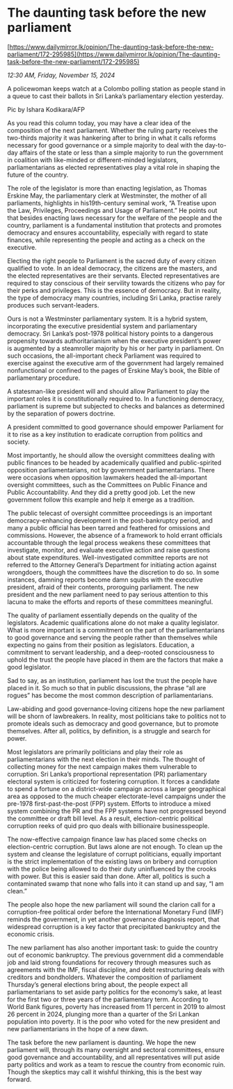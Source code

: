 # The daunting task before the new parliament

[https://www.dailymirror.lk/opinion/The-daunting-task-before-the-new-parliament/172-295985](https://www.dailymirror.lk/opinion/The-daunting-task-before-the-new-parliament/172-295985)

*12:30 AM, Friday, November 15, 2024*

A policewoman keeps watch at a Colombo polling station as people stand in a queue to cast their ballots in Sri Lanka’s parliamentary election yesterday.

Pic by Ishara Kodikara/AFP

As you read this column today, you may have a clear idea of the composition of the next parliament. Whether the ruling party receives the two-thirds majority it was hankering after to bring in what it calls reforms necessary for good governance or a simple majority to deal with the day-to-day affairs of the state or less than a simple majority to run the government in coalition with like-minded or different-minded legislators, parliamentarians as elected representatives play a vital role in shaping the future of the country.

The role of the legislator is more than enacting legislation, as Thomas Erskine May, the parliamentary clerk at Westminster, the mother of all parliaments, highlights in his19th-century seminal work, “A Treatise upon the Law, Privileges, Proceedings and Usage of Parliament.” He points out that besides enacting laws necessary for the welfare of the people and the country, parliament is a fundamental institution that protects and promotes democracy and ensures accountability, especially with regard to state finances, while representing the people and acting as a check on the executive.

Electing the right people to Parliament is the sacred duty of every citizen qualified to vote. In an ideal democracy, the citizens are the masters, and the elected representatives are their servants. Elected representatives are required to stay conscious of their servility towards the citizens who pay for their perks and privileges. This is the essence of democracy. But in reality, the type of democracy many countries, including Sri Lanka, practise rarely produces such servant-leaders.

Ours is not a Westminster parliamentary system. It is a hybrid system, incorporating the executive presidential system and parliamentary democracy. Sri Lanka’s post-1978 political history points to a dangerous propensity towards authoritarianism when the executive president’s power is augmented by a steamroller majority by his or her party in parliament. On such occasions, the all-important check Parliament was required to exercise against the executive arm of the government had largely remained nonfunctional or confined to the pages of Erskine May’s book, the Bible of parliamentary procedure.

A statesman-like president will and should allow Parliament to play the important roles it is constitutionally required to. In a functioning democracy, parliament is supreme but subjected to checks and balances as determined by the separation of powers doctrine.

A president committed to good governance should empower Parliament for it to rise as a key institution to eradicate corruption from politics and society.

Most importantly, he should allow the oversight committees dealing with public finances to be headed by academically qualified and public-spirited opposition parliamentarians, not by government parliamentarians. There were occasions when opposition lawmakers headed the all-important oversight committees, such as the Committees on Public Finance and Public Accountability. And they did a pretty good job. Let the new government follow this example and help it emerge as a tradition.

The public telecast of oversight committee proceedings is an important democracy-enhancing development in the post-bankruptcy period, and many a public official has been tarred and feathered for omissions and commissions. However, the absence of a framework to hold errant officials accountable through the legal process weakens these committees that investigate, monitor, and evaluate executive action and raise questions about state expenditures. Well-investigated committee reports are not referred to the Attorney General’s Department for initiating action against wrongdoers, though the committees have the discretion to do so. In some instances, damning reports become damn squibs with the executive president, afraid of their contents, proroguing parliament. The new president and the new parliament need to pay serious attention to this lacuna to make the efforts and reports of these committees meaningful.

The quality of parliament essentially depends on the quality of the legislators. Academic qualifications alone do not make a quality legislator. What is more important is a commitment on the part of the parliamentarians to good governance and serving the people rather than themselves while expecting no gains from their position as legislators. Education, a commitment to servant leadership, and a deep-rooted consciousness to uphold the trust the people have placed in them are the factors that make a good legislator.

Sad to say, as an institution, parliament has lost the trust the people have placed in it. So much so that in public discussions, the phrase “all are rogues” has become the most common description of parliamentarians.

Law-abiding and good governance-loving citizens hope the new parliament will be shorn of lawbreakers. In reality, most politicians take to politics not to promote ideals such as democracy and good governance, but to promote themselves. After all, politics, by definition, is a struggle and search for power.

Most legislators are primarily politicians and play their role as parliamentarians with the next election in their minds. The thought of collecting money for the next campaign makes them vulnerable to corruption. Sri Lanka’s proportional representation (PR) parliamentary electoral system is criticized for fostering corruption. It forces a candidate to spend a fortune on a district-wide campaign across a larger geographical area as opposed to the much cheaper electorate-level campaigns under the pre-1978 first-past-the-post (FPP) system. Efforts to introduce a mixed system combining the PR and the FPP systems have not progressed beyond the committee or draft bill level. As a result, election-centric political corruption reeks of quid pro quo deals with billionaire businesspeople.

The now-effective campaign finance law has placed some checks on election-centric corruption. But laws alone are not enough. To clean up the system and cleanse the legislature of corrupt politicians, equally important is the strict implementation of the existing laws on bribery and corruption with the police being allowed to do their duty uninfluenced by the crooks with power. But this is easier said than done. After all, politics is such a contaminated swamp that none who falls into it can stand up and say, “I am clean.”

The people also hope the new parliament will sound the clarion call for a corruption-free political order before the International Monetary Fund (IMF) reminds the government, in yet another governance diagnosis report, that widespread corruption is a key factor that precipitated bankruptcy and the economic crisis.

The new parliament has also another important task: to guide the country out of economic bankruptcy. The previous government did a commendable job and laid strong foundations for recovery through measures such as agreements with the IMF, fiscal discipline, and debt restructuring deals with creditors and bondholders. Whatever the composition of parliament Thursday’s general elections bring about, the people expect all parliamentarians to set aside party politics for the economy’s sake, at least for the first two or three years of the parliamentary term. According to World Bank figures, poverty has increased from 11 percent in 2019 to almost 26 percent in 2024, plunging more than a quarter of the Sri Lankan population into poverty. It is the poor who voted for the new president and new parliamentarians in the hope of a new dawn.

The task before the new parliament is daunting. We hope the new parliament will, through its many oversight and sectoral committees, ensure good governance and accountability, and all representatives will put aside party politics and work as a team to rescue the country from economic ruin. Though the skeptics may call it wishful thinking, this is the best way forward.

